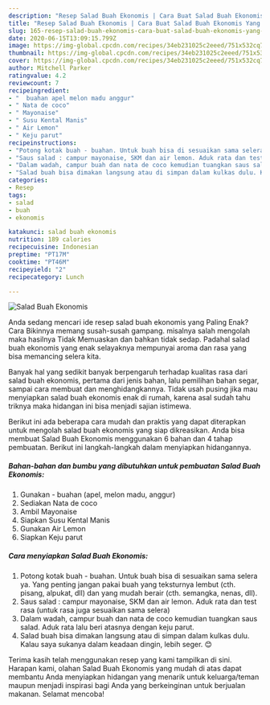 ```yaml
---
description: "Resep Salad Buah Ekonomis | Cara Buat Salad Buah Ekonomis Yang Sedap"
title: "Resep Salad Buah Ekonomis | Cara Buat Salad Buah Ekonomis Yang Sedap"
slug: 165-resep-salad-buah-ekonomis-cara-buat-salad-buah-ekonomis-yang-sedap
date: 2020-06-15T13:09:15.799Z
image: https://img-global.cpcdn.com/recipes/34eb231025c2eeed/751x532cq70/salad-buah-ekonomis-foto-resep-utama.jpg
thumbnail: https://img-global.cpcdn.com/recipes/34eb231025c2eeed/751x532cq70/salad-buah-ekonomis-foto-resep-utama.jpg
cover: https://img-global.cpcdn.com/recipes/34eb231025c2eeed/751x532cq70/salad-buah-ekonomis-foto-resep-utama.jpg
author: Mitchell Parker
ratingvalue: 4.2
reviewcount: 7
recipeingredient:
- "  buahan apel melon madu anggur"
- " Nata de coco"
- " Mayonaise"
- " Susu Kental Manis"
- " Air Lemon"
- " Keju parut"
recipeinstructions:
- "Potong kotak buah - buahan. Untuk buah bisa di sesuaikan sama selera ya. Yang penting jangan pakai buah yang teksturnya lembut (cth. pisang, alpukat, dll) dan yang mudah berair (cth. semangka, nenas, dll)."
- "Saus salad : campur mayonaise, SKM dan air lemon. Aduk rata dan test rasa (untuk rasa juga sesuaikan sama selera)"
- "Dalam wadah, campur buah dan nata de coco kemudian tuangkan saus salad. Aduk rata lalu beri atasnya dengan keju parut."
- "Salad buah bisa dimakan langsung atau di simpan dalam kulkas dulu. Kalau saya sukanya dalam keadaan dingin, lebih seger. 😊"
categories:
- Resep
tags:
- salad
- buah
- ekonomis

katakunci: salad buah ekonomis 
nutrition: 189 calories
recipecuisine: Indonesian
preptime: "PT17M"
cooktime: "PT46M"
recipeyield: "2"
recipecategory: Lunch

---
```



![Salad Buah Ekonomis](https://img-global.cpcdn.com/recipes/34eb231025c2eeed/751x532cq70/salad-buah-ekonomis-foto-resep-utama.jpg)

Anda sedang mencari ide resep salad buah ekonomis yang Paling Enak? Cara Bikinnya memang susah-susah gampang. misalnya salah mengolah maka hasilnya Tidak Memuaskan dan bahkan tidak sedap. Padahal salad buah ekonomis yang enak selayaknya mempunyai aroma dan rasa yang bisa memancing selera kita.

Banyak hal yang sedikit banyak berpengaruh terhadap kualitas rasa dari salad buah ekonomis, pertama dari jenis bahan, lalu pemilihan bahan segar, sampai cara membuat dan menghidangkannya. Tidak usah pusing jika mau menyiapkan salad buah ekonomis enak di rumah, karena asal sudah tahu triknya maka hidangan ini bisa menjadi sajian istimewa.




Berikut ini ada beberapa cara mudah dan praktis yang dapat diterapkan untuk mengolah salad buah ekonomis yang siap dikreasikan. Anda bisa membuat Salad Buah Ekonomis menggunakan 6 bahan dan 4 tahap pembuatan. Berikut ini langkah-langkah dalam menyiapkan hidangannya.

<!--inarticleads1-->

##### Bahan-bahan dan bumbu yang dibutuhkan untuk pembuatan Salad Buah Ekonomis:

1. Gunakan  - buahan (apel, melon madu, anggur)
1. Sediakan  Nata de coco
1. Ambil  Mayonaise
1. Siapkan  Susu Kental Manis
1. Gunakan  Air Lemon
1. Siapkan  Keju parut




<!--inarticleads2-->

##### Cara menyiapkan Salad Buah Ekonomis:

1. Potong kotak buah - buahan. Untuk buah bisa di sesuaikan sama selera ya. Yang penting jangan pakai buah yang teksturnya lembut (cth. pisang, alpukat, dll) dan yang mudah berair (cth. semangka, nenas, dll).
1. Saus salad : campur mayonaise, SKM dan air lemon. Aduk rata dan test rasa (untuk rasa juga sesuaikan sama selera)
1. Dalam wadah, campur buah dan nata de coco kemudian tuangkan saus salad. Aduk rata lalu beri atasnya dengan keju parut.
1. Salad buah bisa dimakan langsung atau di simpan dalam kulkas dulu. Kalau saya sukanya dalam keadaan dingin, lebih seger. 😊




Terima kasih telah menggunakan resep yang kami tampilkan di sini. Harapan kami, olahan Salad Buah Ekonomis yang mudah di atas dapat membantu Anda menyiapkan hidangan yang menarik untuk keluarga/teman maupun menjadi inspirasi bagi Anda yang berkeinginan untuk berjualan makanan. Selamat mencoba!
